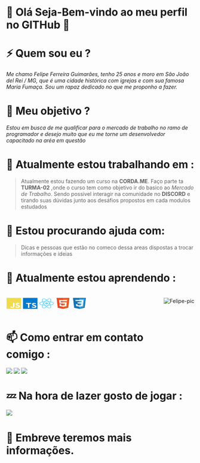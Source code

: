 # 👋 Olá Seja-Bem-vindo ao meu perfil no GITHub 👋
##



<h1> ⚡ Quem sou eu ?</h1>

_Me chamo Felipe Ferreira Guimarães, tenho 25 anos e moro em São João del Rei / MG, que é uma cidade histórica com igrejas e com sua famosa Maria Fumaça.  Sou um rapaz dedicado no que me proponho a fazer._


# 🔮 Meu objetivo ?

 _Estou em busca de me qualificar para o mercado de trabalho no ramo de programador e desejo muito que eu me torne um desenvolvedor capacitado na aréa em questão_



# 🔭 Atualmente estou trabalhando em :

> Atualmente estou fazendo um curso na **CORDA.ME**. Faço parte ta **TURMA-02** ,onde o  curso tem como objetivo ir  do basico ao _Mercado de Trabalho_. Sendo possivel interagir na comunidade no **DISCORD** e tirando suas dúvidas junto aos desáfios propostos em cada modulos estudados 


# 🤔 Estou procurando ajuda com:

> Dicas e pessoas que estão no comeco dessa areas dispostas a trocar informações e ideias 
 
 
 # 🌱 Atualmente estou aprendendo :
<div style="display: inline_block"><br>
  <img align="center" alt="Felipe-Js" height="30" width="40" src="https://raw.githubusercontent.com/devicons/devicon/master/icons/javascript/javascript-plain.svg">
  <img align="center" alt="Felipe-Ts" height="30" width="40" src="https://raw.githubusercontent.com/devicons/devicon/master/icons/typescript/typescript-plain.svg">
  <img align="center" alt="Felipe-React" height="30" width="40" src="https://raw.githubusercontent.com/devicons/devicon/master/icons/react/react-original.svg">
  <img align="center" alt="Felipe-HTML" height="30" width="40" src="https://raw.githubusercontent.com/devicons/devicon/master/icons/html5/html5-original.svg">
  <img align="center" alt="Felipe-CSS" height="30" width="40" src="https://raw.githubusercontent.com/devicons/devicon/master/icons/css3/css3-original.svg">
 <img align="right" alt="Felipe-pic" height="150" src="https://avatars.githubusercontent.com/u/83465209?v=4width=676&height=676">
</div>

  <br>
  
 # 📫 Como entrar em contato comigo :
 
<div> 
  <a href="https://www.youtube.com/channel/UCDO4A1irSoGskphHdNUoLmw" target="_blank"><img src="https://img.shields.io/badge/YouTube-FF0000?style=for-the-badge&logo=youtube&logoColor=white" target="_blank"></a>
  <a href = "mailto:felipefe200@gmail.com"><img src="https://img.shields.io/badge/-Gmail-%23333?style=for-the-badge&logo=gmail&logoColor=white" target="_blank"></a>
  <a href="https://www.linkedin.com/in/felipe-ferreira-691071249" target="_blank"><img src="https://img.shields.io/badge/-LinkedIn-%230077B5?style=for-the-badge&logo=linkedin&logoColor=white" target="_blank"></a>
 
 #  :zzz: Na hora de lazer gosto de jogar :
 
 <a href="https://steamcommunity.com/profiles/76561198130243997/"><img src="https://img.shields.io/badge/Steam-000000?style=for-the-badge&logo=steam&logoColor=white"></a>
 
# #
 
# 💬 Embreve teremos mais informações.

